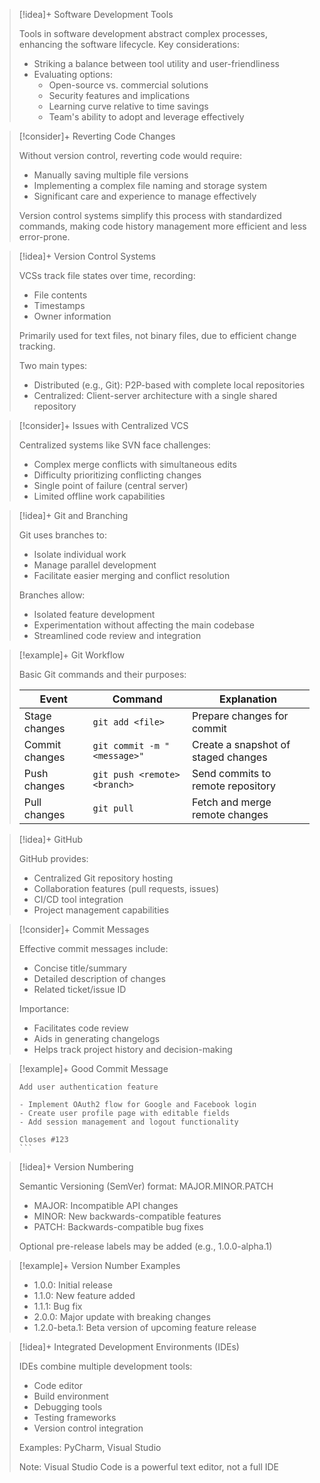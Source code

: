 

> [!idea]+ Software Development Tools
> 
> Tools in software development abstract complex processes, enhancing the software lifecycle. Key considerations:
> - Striking a balance between tool utility and user-friendliness
> - Evaluating options:
>   - Open-source vs. commercial solutions
>   - Security features and implications
>   - Learning curve relative to time savings
>   - Team's ability to adopt and leverage effectively

> [!consider]+ Reverting Code Changes
> 
> Without version control, reverting code would require:
> - Manually saving multiple file versions
> - Implementing a complex file naming and storage system
> - Significant care and experience to manage effectively
>
> Version control systems simplify this process with standardized commands, making code history management more efficient and less error-prone.

> [!idea]+ Version Control Systems
> 
> VCSs track file states over time, recording:
> - File contents
> - Timestamps
> - Owner information
> 
> Primarily used for text files, not binary files, due to efficient change tracking.
> 
> Two main types:
> - Distributed (e.g., Git): P2P-based with complete local repositories
> - Centralized: Client-server architecture with a single shared repository

> [!consider]+ Issues with Centralized VCS
> 
> Centralized systems like SVN face challenges:
> - Complex merge conflicts with simultaneous edits
> - Difficulty prioritizing conflicting changes
> - Single point of failure (central server)
> - Limited offline work capabilities

> [!idea]+ Git and Branching
> 
> Git uses branches to:
> - Isolate individual work
> - Manage parallel development
> - Facilitate easier merging and conflict resolution
>
> Branches allow:
> - Isolated feature development
> - Experimentation without affecting the main codebase
> - Streamlined code review and integration

> [!example]+ Git Workflow
> 
> Basic Git commands and their purposes:
>
> | Event | Command | Explanation |
> |-------|---------|-------------|
> | Stage changes | `git add <file>` | Prepare changes for commit |
> | Commit changes | `git commit -m "<message>"` | Create a snapshot of staged changes |
> | Push changes | `git push <remote> <branch>` | Send commits to remote repository |
> | Pull changes | `git pull` | Fetch and merge remote changes |

> [!idea]+ GitHub
> 
> GitHub provides:
> - Centralized Git repository hosting
> - Collaboration features (pull requests, issues)
> - CI/CD tool integration
> - Project management capabilities

> [!consider]+ Commit Messages
> 
> Effective commit messages include:
> - Concise title/summary
> - Detailed description of changes
> - Related ticket/issue ID
>
> Importance:
> - Facilitates code review
> - Aids in generating changelogs
> - Helps track project history and decision-making

> [!example]+ Good Commit Message
> 
> ```
> Add user authentication feature
> 
> - Implement OAuth2 flow for Google and Facebook login
> - Create user profile page with editable fields
> - Add session management and logout functionality
> 
> Closes #123
> ```​​​​​​​​​​​​​​​​


> [!idea]+ Version Numbering
> 
> Semantic Versioning (SemVer) format: MAJOR.MINOR.PATCH
> - MAJOR: Incompatible API changes
> - MINOR: New backwards-compatible features
> - PATCH: Backwards-compatible bug fixes
> 
> Optional pre-release labels may be added (e.g., 1.0.0-alpha.1)

> [!example]+ Version Number Examples
> 
> - 1.0.0: Initial release
> - 1.1.0: New feature added
> - 1.1.1: Bug fix
> - 2.0.0: Major update with breaking changes
> - 1.2.0-beta.1: Beta version of upcoming feature release

> [!idea]+ Integrated Development Environments (IDEs)
> 
> IDEs combine multiple development tools:
> - Code editor
> - Build environment
> - Debugging tools
> - Testing frameworks
> - Version control integration
>
> Examples: PyCharm, Visual Studio
>
> Note: Visual Studio Code is a powerful text editor, not a full IDE

